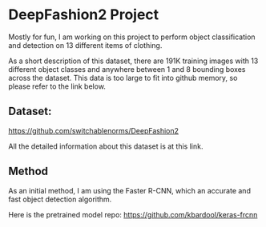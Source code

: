 # DeepFashion2 Project

Mostly for fun, I am working on this project to perform object classification and detection on 13 different items of clothing. 

As a short description of this dataset, there are 191K training images with 13 different object classes and anywhere between 1 and 8 bounding boxes across the dataset. This data is too large to fit into github memory, so please refer to the link below. 

## Dataset:
https://github.com/switchablenorms/DeepFashion2

All the detailed information about this dataset is at this link. 

## Method
As an initial method, I am using the Faster R-CNN, which an accurate and fast object detection algorithm. 

Here is the pretrained model repo: https://github.com/kbardool/keras-frcnn

